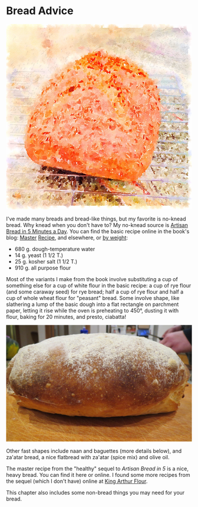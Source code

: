 # Bread Advice

![watercolor rye](../images/ryeno5wc.png)

I've made many breads and bread-like things, but my favorite is no-knead bread.  Why knead when you don't have to?  My no-knead source is [Artisan Bread in 5 Minutes a Day](http://www.artisanbreadinfive.com/).  You can find the basic recipe online in the book's blog: [Master](http://www.artisanbreadinfive.com/2013/10/22/the-new-artisan-bread-in-five-minutes-a-day-is-launched-back-to-basics-updated) [Recipe](http://www.artisanbreadinfive.com/2008/04/27/great-coverage-in-the-week-magazine-but-there-was-one-little-problem), and elsewhere, or [by weight](https://artisanbreadinfive.com/2007/11/26/question-about-weighing-the-flour/#comment-249):

* 680 g. dough-temperature water
* 14 g. yeast (1 1/2 T.)
* 25 g. kosher salt (1 1/2 T.)
* 910 g. all purpose flour

Most of the variants I make from the book involve substituting a cup of something else for a cup of white flour in the basic recipe:  a cup of rye flour (and some caraway seed) for rye bread; half a cup of rye flour and half a cup of whole wheat flour for "peasant" bread.  Some involve shape, like slathering a lump of the basic dough into a flat rectangle on parchment paper, letting it rise while the oven is preheating to 450°, dusting it with flour, baking for 20 minutes, and presto, ciabatta!

![ciabatta](../images/ciabatta.png)

Other fast shapes include naan and baguettes (more details below), and za'atar bread, a nice flatbread with za'atar (spice mix) and olive oil. 

The master recipe from the "healthy" sequel to _Artisan Bread in 5_ is a nice, heavy bread.  You can find it here or online.  I found some more recipes from the sequel (which I don't have) online at [King Arthur Flour](http://www.kingarthurflour.com/blog/2010/02/14/when-trends-collide-no-knead-meet-whole-grain/).

This chapter also includes some non-bread things you may need for your bread.

